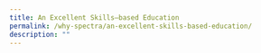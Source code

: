 ```yaml
---
title: An Excellent Skills–based Education
permalink: /why-spectra/an-excellent-skills-based-education/
description: ""
---
```

